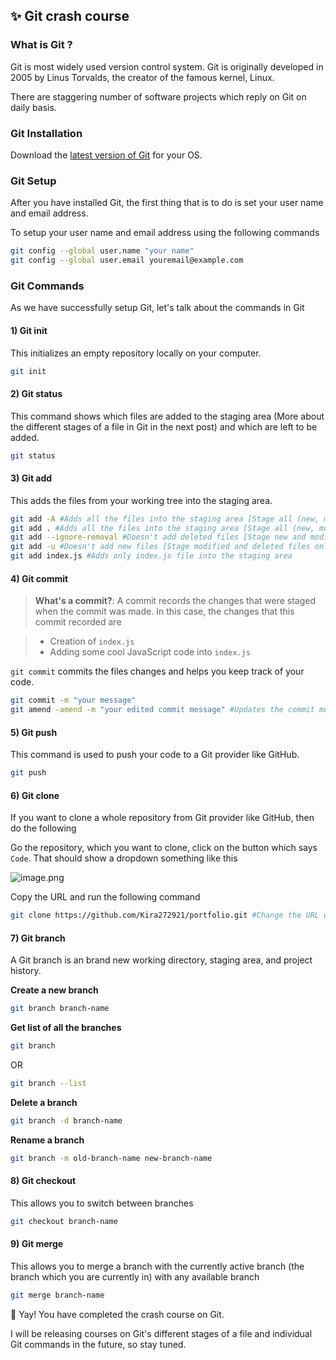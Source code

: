## ✨ Git crash course

### What is Git ? 

Git is most widely used version control system. Git is originally developed in 2005 by Linus Torvalds, the creator of the famous kernel, Linux.

There are staggering number of software projects which reply on Git on daily basis.

### Git Installation 

Download the  [latest version of Git](https://git-scm.com/downloads) for your OS.

### Git Setup

After you have installed Git, the first thing that is to do is set your user name and email address.

To setup your user name and email address using the following commands 

```bash 
git config --global user.name "your name"
git config --global user.email youremail@example.com
```
### Git Commands

As we have successfully setup Git, let's talk about the commands in Git

#### 1) Git init

This initializes an empty repository locally on your computer.

```bash 
git init
```

#### 2) Git status 

This command shows which files are added to the staging area (More about the different stages of a file in Git in the next post) and which are left to be added. 

```bash
git status
```

#### 3) Git add 

This adds the files from your working tree into the staging area.

```bash
git add -A #Adds all the files into the staging area [Stage all (new, modified, deleted) files] 
git add . #Adds all the files into the staging area [Stage all (new, modified, deleted) files]
git add --ignore-removal #Doesn't add deleted files [Stage new and modified files only]
git add -u #Doesn't add new files [Stage modified and deleted files only]
git add index.js #Adds only index.js file into the staging area
```

#### 4) Git commit 

> **What's a commit?**:
A commit records the changes that were staged when the commit was made. In this case, the changes that this commit recorded are

> - Creation of `index.js`
> - Adding some cool JavaScript code into `index.js`

`git commit` commits the files changes and helps you keep track of your code. 

```bash 
git commit -m "your message" 
git amend -amend -m "your edited commit message" #Updates the commit message"
```

#### 5) Git push 

This command is used to push your code to a Git provider like GitHub.

```bash 
git push 
```

#### 6) Git clone 

If you want to clone a whole repository from Git provider like GitHub, then do the following

Go the repository, which you want to clone, click on the button which says `Code`. That should show a dropdown something like this


![image.png](https://cdn.hashnode.com/res/hashnode/image/upload/v1638443558987/fBPGJrt8w.png)

Copy the URL and run the following command 

```bash 
git clone https://github.com/Kira272921/portfolio.git #Change the URL with the one which you have copied
```

#### 7) Git branch

A Git branch is an brand new working directory, staging area, and project history.

**Create a new branch**

```bash
git branch branch-name
```

**Get list of all the branches**

```bash 
git branch
```

OR

```bash 
git branch --list
```

**Delete a branch**

```bash 
git branch -d branch-name
```

**Rename a branch**

```bash 
git branch -m old-branch-name new-branch-name
```

#### 8) Git checkout

This allows you to switch between branches

```bash
git checkout branch-name
```

#### 9) Git merge

This allows you to merge a branch with the currently active branch (the branch which you are currently in) with any available branch

```bash
git merge branch-name
``` 

🎉 Yay! You have completed the crash course on Git.

I will be releasing courses on Git's different stages of a file and individual Git commands in the future, so stay tuned.
